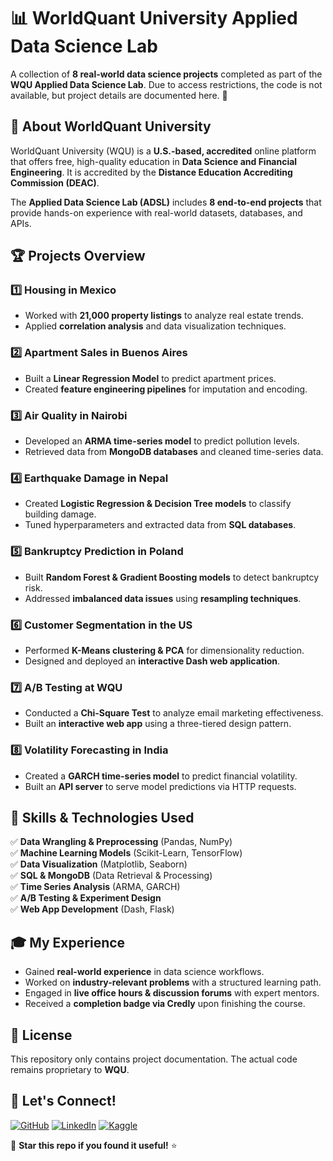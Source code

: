 # 📊 WorldQuant University Applied Data Science Lab

A collection of **8 real-world data science projects** completed as part of the **WQU Applied Data Science Lab**. Due to access restrictions, the code is not available, but project details are documented here. 🚀

## 📌 About WorldQuant University
WorldQuant University (WQU) is a **U.S.-based, accredited** online platform that offers free, high-quality education in **Data Science and Financial Engineering**. It is accredited by the **Distance Education Accrediting Commission (DEAC)**.

The **Applied Data Science Lab (ADSL)** includes **8 end-to-end projects** that provide hands-on experience with real-world datasets, databases, and APIs.

## 🏆 Projects Overview

### 1️⃣ **Housing in Mexico**
- Worked with **21,000 property listings** to analyze real estate trends.
- Applied **correlation analysis** and data visualization techniques.

### 2️⃣ **Apartment Sales in Buenos Aires**
- Built a **Linear Regression Model** to predict apartment prices.
- Created **feature engineering pipelines** for imputation and encoding.

### 3️⃣ **Air Quality in Nairobi**
- Developed an **ARMA time-series model** to predict pollution levels.
- Retrieved data from **MongoDB databases** and cleaned time-series data.

### 4️⃣ **Earthquake Damage in Nepal**
- Created **Logistic Regression & Decision Tree models** to classify building damage.
- Tuned hyperparameters and extracted data from **SQL databases**.

### 5️⃣ **Bankruptcy Prediction in Poland**
- Built **Random Forest & Gradient Boosting models** to detect bankruptcy risk.
- Addressed **imbalanced data issues** using **resampling techniques**.

### 6️⃣ **Customer Segmentation in the US**
- Performed **K-Means clustering & PCA** for dimensionality reduction.
- Designed and deployed an **interactive Dash web application**.

### 7️⃣ **A/B Testing at WQU**
- Conducted a **Chi-Square Test** to analyze email marketing effectiveness.
- Built an **interactive web app** using a three-tiered design pattern.

### 8️⃣ **Volatility Forecasting in India**
- Created a **GARCH time-series model** to predict financial volatility.
- Built an **API server** to serve model predictions via HTTP requests.

## 📜 Skills & Technologies Used
✅ **Data Wrangling & Preprocessing** (Pandas, NumPy)  
✅ **Machine Learning Models** (Scikit-Learn, TensorFlow)  
✅ **Data Visualization** (Matplotlib, Seaborn)  
✅ **SQL & MongoDB** (Data Retrieval & Processing)  
✅ **Time Series Analysis** (ARMA, GARCH)  
✅ **A/B Testing & Experiment Design**  
✅ **Web App Development** (Dash, Flask)  

## 🎓 My Experience
- Gained **real-world experience** in data science workflows.
- Worked on **industry-relevant problems** with a structured learning path.
- Engaged in **live office hours & discussion forums** with expert mentors.
- Received a **completion badge via Credly** upon finishing the course.

## 📜 License
This repository only contains project documentation. The actual code remains proprietary to **WQU**.

## 🤝 Let's Connect!
[![GitHub](https://img.shields.io/badge/GitHub-ZohaibMuaz-black?logo=github)](https://github.com/ZohaibMuaz)
[![LinkedIn](https://img.shields.io/badge/LinkedIn-Profile-blue?logo=linkedin)](https://www.linkedin.com/in/zain-rajpoot-51b866316/)
[![Kaggle](https://img.shields.io/badge/Kaggle-Profile-blue?logo=kaggle)](https://www.kaggle.com/zohaibmuaz)

🚀 **Star this repo if you found it useful!** ⭐
